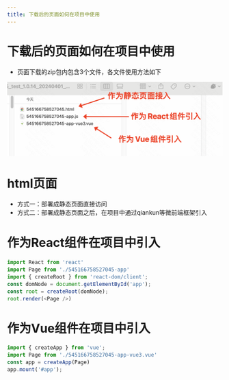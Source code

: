 ```yaml
---
title: 下载后的页面如何在项目中使用
---
```


# 下载后的页面如何在项目中使用

- 页面下载的zip包内包含3个文件，各文件使用方法如下

![alt text](img/image.png)


# html页面
- 方式一：部署成静态页面直接访问
- 方式二：部署成静态页面之后，在项目中通过qiankun等微前端框架引入

# 作为React组件在项目中引入

``` ts
import React from 'react'
import Page from './545166758527045-app'
import { createRoot } from 'react-dom/client';
const domNode = document.getElementById('app');
const root = createRoot(domNode);
root.render(<Page />)
```

# 作为Vue组件在项目中引入

``` ts
import { createApp } from 'vue';
import Page from './545166758527045-app-vue3.vue'
const app = createApp(Page)
app.mount('#app');
```

